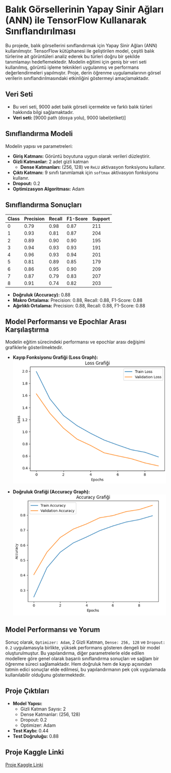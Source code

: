 # Balık Görsellerinin Yapay Sinir Ağları (ANN) ile TensorFlow Kullanarak Sınıflandırılması

Bu projede, balık görsellerini sınıflandırmak için Yapay Sinir Ağları (ANN) kullanılmıştır. TensorFlow kütüphanesi ile geliştirilen model, çeşitli balık türlerine ait görüntüleri analiz ederek bu türleri doğru bir şekilde tanımlamayı hedeflemektedir. Modelin eğitimi için geniş bir veri seti kullanılmış, görüntü işleme teknikleri uygulanmış ve performans değerlendirmeleri yapılmıştır. Proje, derin öğrenme uygulamalarının görsel verilerin sınıflandırılmasındaki etkinliğini göstermeyi amaçlamaktadır.

## Veri Seti

- Bu veri seti, 9000 adet balık görseli içermekte ve farklı balık türleri hakkında bilgi sağlamaktadır.
- **Veri seti:** [9000 path (dosya yolu), 9000 label(etiket)]

## Sınıflandırma Modeli

Modelin yapısı ve parametreleri:

- **Giriş Katmanı:** Görüntü boyutuna uygun olarak verileri düzleştirir.
- **Gizli Katmanlar:** 2 adet gizli katman
    - **Dense Katmanları:** (256, 128) ve `ReLU` aktivasyon fonksiyonu kullanır.
- **Çıktı Katmanı:** 9 sınıfı tanımlamak için `softmax` aktivasyon fonksiyonu kullanır.
- **Dropout:** 0.2
- **Optimizasyon Algoritması:** Adam

## Sınıflandırma Sonuçları

| Class | Precision | Recall | F1-Score | Support |
|-------|-----------|--------|----------|--------|
| 0     | 0.79      | 0.98   | 0.87     | 211    |
| 1     | 0.93      | 0.81   | 0.87     | 204    |
| 2     | 0.89      | 0.90   | 0.90     | 195    |
| 3     | 0.94      | 0.93   | 0.93     | 191    |
| 4     | 0.96      | 0.93   | 0.94     | 201    |
| 5     | 0.81      | 0.89   | 0.85     | 179    |
| 6     | 0.86      | 0.95   | 0.90     | 209    |
| 7     | 0.87      | 0.79   | 0.83     | 207    |
| 8     | 0.91      | 0.74   | 0.82     | 203    |

- **Doğruluk (Accuracy):** 0.88
- **Makro Ortalama:** Precision: 0.88, Recall: 0.88, F1-Score: 0.88
- **Ağırlıklı Ortalama:** Precision: 0.88, Recall: 0.88, F1-Score: 0.88

## Model Performansı ve Epochlar Arası Karşılaştırma

Modelin eğitim sürecindeki performansı ve epochlar arası değişimi grafiklerle gösterilmektedir.

- **Kayıp Fonksiyonu Grafiği (Loss Graph):** 
  ![Loss Graph](loss.png)

- **Doğruluk Grafiği (Accuracy Graph):**
  ![Accuracy Graph](accuracy.png)

## Model Performansı ve Yorum

Sonuç olarak, `Optimizer: Adam`, 2 Gizli Katman, `Dense: 256, 128` ve `Dropout: 0.2` uygulamasıyla birlikte, yüksek performans gösteren dengeli bir model oluşturulmuştur. Bu yapılandırma, diğer parametrelerle elde edilen modellere göre genel olarak başarılı sınıflandırma sonuçları ve sağlam bir öğrenme süreci sağlamaktadır. Hem doğruluk hem de kayıp açısından tatmin edici sonuçlar elde edilmesi, bu yapılandırmanın pek çok uygulamada kullanılabilir olduğunu göstermektedir.

## Proje Çıktıları

- **Model Yapısı:** 
  - Gizli Katman Sayısı: 2
  - Dense Katmanlar: (256, 128)
  - Dropout: 0.2
  - Optimizer: Adam
- **Test Kaybı:** 0.44
- **Test Doğruluğu:** 0.88

## Proje Kaggle Linki

[Proje Kaggle Linki](https://www.kaggle.com/code/elifkd/deep-learning)

